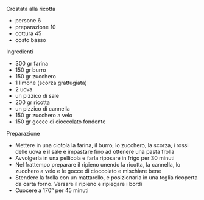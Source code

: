 Crostata alla ricotta

- persone 6
- preparazione 10
- cottura 45
- costo basso

Ingredienti

- 300 gr farina
- 150 gr burro
- 150 gr zucchero
- 1 limone (scorza grattugiata)
- 2 uova
- un pizzico di sale
- 200 gr ricotta
- un pizzico di cannella
- 150 gr zucchero a velo
- 150 gr gocce di cioccolato fondente


Preparazione

- Mettere in una ciotola la farina, il burro, lo zucchero, la scorza, i rossi delle uova e il sale e impastare fino ad ottenere una pasta frolla
- Avvolgerla in una pellicola e farla riposare in frigo per 30 minuti
- Nel frattempo preparare il ripieno unendo la ricotta, la cannella, lo zucchero a velo e le gocce di cioccolato e mischiare bene
- Stendere la frolla con un mattarello, e posizionarla in una teglia ricoperta da carta forno. Versare il ripieno e ripiegare i bordi
- Cuocere a 170° per 45 minuti
